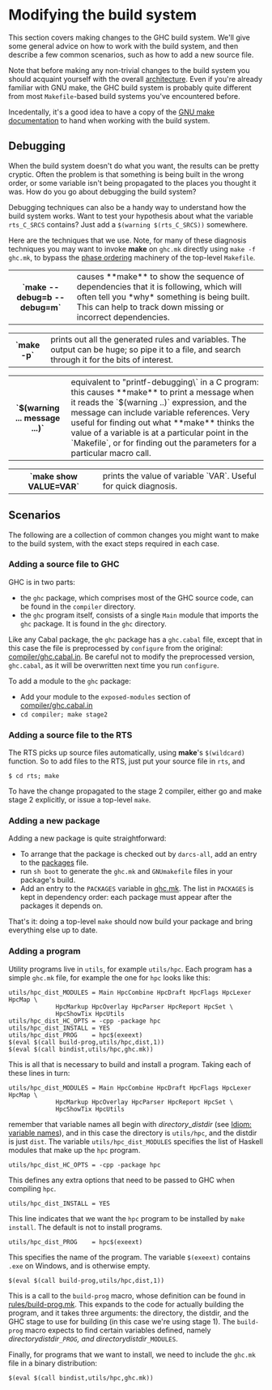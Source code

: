 # Modifying the build system


This section covers making changes to the GHC build system.  We'll give some general advice on how to work with the build system, and then describe a few common scenarios, such as how to add a new source file.


Note that before making any non-trivial changes to the build system you should acquaint yourself with the overall [architecture](building/architecture).  Even if you're already familiar with GNU make, the GHC build system is probably quite different from most `Makefile`-based build systems you've encountered before.  


Incedentally, it's a good idea to have a copy of the 
[ GNU make documentation](http://www.gnu.org/software/make/manual/make.html) to hand when working with the build system.

## Debugging


When the build system doesn't do what you want, the results can be
pretty cryptic.  Often the problem is that something is being built in
the wrong order, or some variable isn't being propagated to the places
you thought it was.  How do you go about debugging the build system?


Debugging techniques can also be a handy way to understand how the build system works.  Want to test your hypothesis about what the variable `rts_C_SRCS` contains?  Just add a `$(warning $(rts_C_SRCS))` somewhere.


Here are the techniques that we use.  Note, for many of these diagnosis techniques you may want to invoke
**make** on `ghc.mk` directly using `make -f ghc.mk`, to bypass the
[phase ordering](building/modifying#) machinery of the top-level
`Makefile`.

<table><tr><th>`make --debug=b --debug=m`</th>
<td>
causes **make** to show the sequence of dependencies that it is
following, which will often tell you *why* something is being
built.  This can help to track down missing or incorrect
dependencies.
</td></tr></table>

<table><tr><th>`make -p`</th>
<td>
prints out all the generated rules and variables.  The output can be
huge; so pipe it to a file, and search through it for the bits of
interest.
</td></tr></table>

<table><tr><th>`$(warning ... message ...)`</th>
<td>
equivalent to "printf-debugging\` in a C program: this causes
**make** to print a message when it reads the `$(warning ..)`
expression, and the message can include variable references.  Very
useful for finding out what **make** thinks the value of a
variable is at a particular point in the `Makefile`, or for finding
out the parameters for a particular macro call.
</td></tr></table>

<table><tr><th>`make show VALUE=VAR`</th>
<td>
prints the value of variable `VAR`.  Useful for quick diagnosis.
</td></tr></table>

## Scenarios


The following are a collection of common changes you might want to make to the build system, with the exact steps required in each case.

### Adding a source file to GHC


GHC is in two parts: 

- the `ghc` package, which comprises most of the GHC source code, can be found in the `compiler` directory.  
- the `ghc` program itself, consists of a single `Main` module that imports the `ghc` package.  It is found in the `ghc` directory.


Like any Cabal package, the `ghc` package has a `ghc.cabal` file, except that in this case the file is preprocessed by `configure` from the original: [compiler/ghc.cabal.in](/trac/ghc/browser/ghc/compiler/ghc.cabal.in).  Be careful not to modify the preprocessed version, `ghc.cabal`, as it will be overwritten next time you run `configure`.


To add a module to the `ghc` package:

- Add your module to the `exposed-modules` section of [compiler/ghc.cabal.in](/trac/ghc/browser/ghc/compiler/ghc.cabal.in)
- `cd compiler; make stage2`

### Adding a source file to the RTS


The RTS picks up source files automatically, using **make**'s `$(wildcard)` function.  So to add files to the RTS, just put your source file in `rts`, and

```wiki
$ cd rts; make
```


To have the change propagated to the stage 2 compiler, either go and make stage 2 explicitly, or issue a top-level `make`.

### Adding a new package


Adding a new package is quite straightforward:

- To arrange that the package is checked out by `darcs-all`, add an entry to the [packages](/trac/ghc/browser/ghc/packages) file.
- run `sh boot` to generate the `ghc.mk` and `GNUmakefile` files in your package's build.
- Add an entry to the `PACKAGES` variable in [ghc.mk](/trac/ghc/browser/ghc/ghc.mk).  The list in `PACKAGES` is kept in dependency order: each package must appear after the packages it depends on.


That's it: doing a top-level `make` should now build your package and bring everything else up to date.

### Adding a program


Utility programs live in `utils`, for example `utils/hpc`.  Each program has a simple `ghc.mk` file, for example the one for `hpc` looks like this:

```wiki
utils/hpc_dist_MODULES = Main HpcCombine HpcDraft HpcFlags HpcLexer HpcMap \
			 HpcMarkup HpcOverlay HpcParser HpcReport HpcSet \
			 HpcShowTix HpcUtils
utils/hpc_dist_HC_OPTS = -cpp -package hpc
utils/hpc_dist_INSTALL = YES
utils/hpc_dist_PROG    = hpc$(exeext)
$(eval $(call build-prog,utils/hpc,dist,1))
$(eval $(call bindist,utils/hpc,ghc.mk))
```


This is all that is necessary to build and install a program.  Taking each of these lines in turn:

```wiki
utils/hpc_dist_MODULES = Main HpcCombine HpcDraft HpcFlags HpcLexer HpcMap \
			 HpcMarkup HpcOverlay HpcParser HpcReport HpcSet \
			 HpcShowTix HpcUtils
```


remember that variable names all begin with *directory*_*distdir* (see [Idiom: variable names](building/architecture#)), and in this case the directory is `utils/hpc`, and the distdir is just `dist`.  The variable `utils/hpc_dist_MODULES` specifies the list of Haskell modules that make up the `hpc` program.

```wiki
utils/hpc_dist_HC_OPTS = -cpp -package hpc
```


This defines any extra options that need to be passed to GHC when compiling `hpc`.

```wiki
utils/hpc_dist_INSTALL = YES
```


This line indicates that we want the `hpc` program to be installed by `make install`.  The default is not to install programs.

```wiki
utils/hpc_dist_PROG    = hpc$(exeext)
```


This specifies the name of the program.  The variable `$(exeext)` contains `.exe` on Windows, and is otherwise empty.

```wiki
$(eval $(call build-prog,utils/hpc,dist,1))
```


This is a call to the `build-prog` macro, whose definition can be found in [rules/build-prog.mk](/trac/ghc/browser/ghc/rules/build-prog.mk).  This expands to the code for actually building the program, and it takes three arguments: the directory, the distdir, and the GHC stage to use for building (in this case we're using stage 1).  The `build-prog` macro expects to find certain variables defined, namely *directory*_*distdir*`_PROG`, and *directory*_*distdir*`_MODULES`.


Finally, for programs that we want to install, we need to include the `ghc.mk` file in a binary distribution:

```wiki
$(eval $(call bindist,utils/hpc,ghc.mk))
```